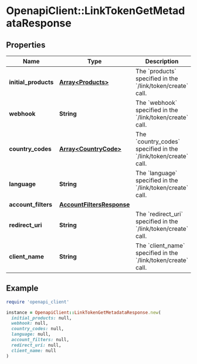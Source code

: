 # OpenapiClient::LinkTokenGetMetadataResponse

## Properties

| Name | Type | Description | Notes |
| ---- | ---- | ----------- | ----- |
| **initial_products** | [**Array&lt;Products&gt;**](Products.md) | The &#x60;products&#x60; specified in the &#x60;/link/token/create&#x60; call. |  |
| **webhook** | **String** | The &#x60;webhook&#x60; specified in the &#x60;/link/token/create&#x60; call. |  |
| **country_codes** | [**Array&lt;CountryCode&gt;**](CountryCode.md) | The &#x60;country_codes&#x60; specified in the &#x60;/link/token/create&#x60; call. |  |
| **language** | **String** | The &#x60;language&#x60; specified in the &#x60;/link/token/create&#x60; call. |  |
| **account_filters** | [**AccountFiltersResponse**](AccountFiltersResponse.md) |  | [optional] |
| **redirect_uri** | **String** | The &#x60;redirect_uri&#x60; specified in the &#x60;/link/token/create&#x60; call. |  |
| **client_name** | **String** | The &#x60;client_name&#x60; specified in the &#x60;/link/token/create&#x60; call. |  |

## Example

```ruby
require 'openapi_client'

instance = OpenapiClient::LinkTokenGetMetadataResponse.new(
  initial_products: null,
  webhook: null,
  country_codes: null,
  language: null,
  account_filters: null,
  redirect_uri: null,
  client_name: null
)
```

